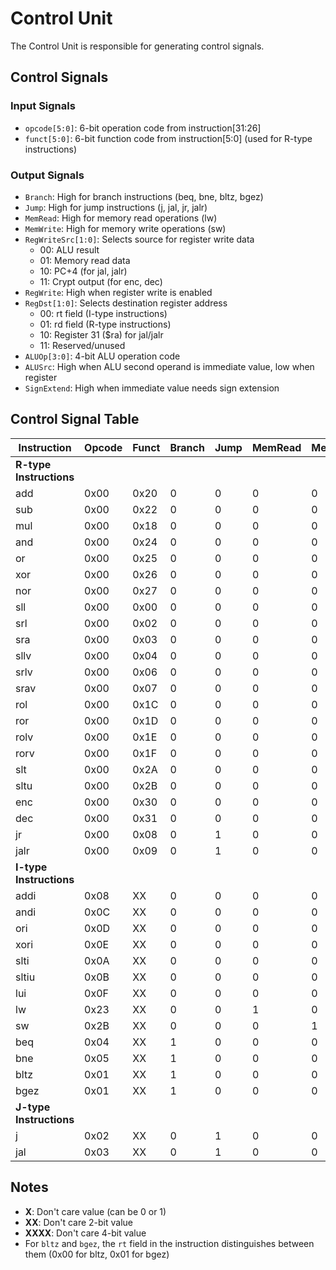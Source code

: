 # Control Unit

The Control Unit is responsible for generating control signals.

## Control Signals

### Input Signals
- `opcode[5:0]`: 6-bit operation code from instruction[31:26]
- `funct[5:0]`: 6-bit function code from instruction[5:0] (used for R-type instructions)

### Output Signals
- `Branch`: High for branch instructions (beq, bne, bltz, bgez)
- `Jump`: High for jump instructions (j, jal, jr, jalr)
- `MemRead`: High for memory read operations (lw)
- `MemWrite`: High for memory write operations (sw)
- `RegWriteSrc[1:0]`: Selects source for register write data
  - 00: ALU result
  - 01: Memory read data
  - 10: PC+4 (for jal, jalr)
  - 11: Crypt output (for enc, dec)
- `RegWrite`: High when register write is enabled
- `RegDst[1:0]`: Selects destination register address
  - 00: rt field (I-type instructions)
  - 01: rd field (R-type instructions)
  - 10: Register 31 ($ra) for jal/jalr
  - 11: Reserved/unused
- `ALUOp[3:0]`: 4-bit ALU operation code
- `ALUSrc`: High when ALU second operand is immediate value, low when register
- `SignExtend`: High when immediate value needs sign extension

## Control Signal Table

| Instruction | Opcode | Funct | Branch | Jump | MemRead | MemWrite | RegWriteSrc | RegWrite | RegDst | ALUOp | ALUSrc | SignExtend |
|-------------|--------|-------|--------|------|---------|----------|-------------|----------|--------|-------|--------|------------|
| **R-type Instructions** |||||||||||||
| add | 0x00 | 0x20 | 0 | 0 | 0 | 0 | 00 | 1 | 01 | 0000 | 0 | X |
| sub | 0x00 | 0x22 | 0 | 0 | 0 | 0 | 00 | 1 | 01 | 0001 | 0 | X |
| mul | 0x00 | 0x18 | 0 | 0 | 0 | 0 | 00 | 1 | 01 | 0010 | 0 | X |
| and | 0x00 | 0x24 | 0 | 0 | 0 | 0 | 00 | 1 | 01 | 0011 | 0 | X |
| or | 0x00 | 0x25 | 0 | 0 | 0 | 0 | 00 | 1 | 01 | 0101 | 0 | X |
| xor | 0x00 | 0x26 | 0 | 0 | 0 | 0 | 00 | 1 | 01 | 0100 | 0 | X |
| nor | 0x00 | 0x27 | 0 | 0 | 0 | 0 | 00 | 1 | 01 | 0110 | 0 | X |
| sll | 0x00 | 0x00 | 0 | 0 | 0 | 0 | 00 | 1 | 01 | 1000 | 0 | X |
| srl | 0x00 | 0x02 | 0 | 0 | 0 | 0 | 00 | 1 | 01 | 1001 | 0 | X |
| sra | 0x00 | 0x03 | 0 | 0 | 0 | 0 | 00 | 1 | 01 | 1011 | 0 | X |
| sllv | 0x00 | 0x04 | 0 | 0 | 0 | 0 | 00 | 1 | 01 | 1000 | 0 | X |
| srlv | 0x00 | 0x06 | 0 | 0 | 0 | 0 | 00 | 1 | 01 | 1001 | 0 | X |
| srav | 0x00 | 0x07 | 0 | 0 | 0 | 0 | 00 | 1 | 01 | 1011 | 0 | X |
| rol | 0x00 | 0x1C | 0 | 0 | 0 | 0 | 00 | 1 | 01 | 1100 | 0 | X |
| ror | 0x00 | 0x1D | 0 | 0 | 0 | 0 | 00 | 1 | 01 | 1101 | 0 | X |
| rolv | 0x00 | 0x1E | 0 | 0 | 0 | 0 | 00 | 1 | 01 | 1100 | 0 | X |
| rorv | 0x00 | 0x1F | 0 | 0 | 0 | 0 | 00 | 1 | 01 | 1101 | 0 | X |
| slt | 0x00 | 0x2A | 0 | 0 | 0 | 0 | 00 | 1 | 01 | 1110 | 0 | X |
| sltu | 0x00 | 0x2B | 0 | 0 | 0 | 0 | 00 | 1 | 01 | 1111 | 0 | X |
| enc | 0x00 | 0x30 | 0 | 0 | 0 | 0 | 11 | 1 | 01 | XXXX | 0 | X |
| dec | 0x00 | 0x31 | 0 | 0 | 0 | 0 | 11 | 1 | 01 | XXXX | 0 | X |
| jr | 0x00 | 0x08 | 0 | 1 | 0 | 0 | XX | 0 | XX | XXXX | X | X |
| jalr | 0x00 | 0x09 | 0 | 1 | 0 | 0 | 10 | 1 | 10 | XXXX | X | X |
| **I-type Instructions** |||||||||||||
| addi | 0x08 | XX | 0 | 0 | 0 | 0 | 00 | 1 | 00 | 0000 | 1 | 1 |
| andi | 0x0C | XX | 0 | 0 | 0 | 0 | 00 | 1 | 00 | 0011 | 1 | 0 |
| ori | 0x0D | XX | 0 | 0 | 0 | 0 | 00 | 1 | 00 | 0101 | 1 | 0 |
| xori | 0x0E | XX | 0 | 0 | 0 | 0 | 00 | 1 | 00 | 0100 | 1 | 0 |
| slti | 0x0A | XX | 0 | 0 | 0 | 0 | 00 | 1 | 00 | 1110 | 1 | 1 |
| sltiu | 0x0B | XX | 0 | 0 | 0 | 0 | 00 | 1 | 00 | 1111 | 1 | 0 |
| lui | 0x0F | XX | 0 | 0 | 0 | 0 | 00 | 1 | 00 | XXXX | 1 | 0 |
| lw | 0x23 | XX | 0 | 0 | 1 | 0 | 01 | 1 | 00 | 0000 | 1 | 1 |
| sw | 0x2B | XX | 0 | 0 | 0 | 1 | XX | 0 | XX | 0000 | 1 | 1 |
| beq | 0x04 | XX | 1 | 0 | 0 | 0 | XX | 0 | XX | 0001 | 0 | 1 |
| bne | 0x05 | XX | 1 | 0 | 0 | 0 | XX | 0 | XX | 0001 | 0 | 1 |
| bltz | 0x01 | XX | 1 | 0 | 0 | 0 | XX | 0 | XX | XXXX | 0 | 1 |
| bgez | 0x01 | XX | 1 | 0 | 0 | 0 | XX | 0 | XX | XXXX | 0 | 1 |
| **J-type Instructions** |||||||||||||
| j | 0x02 | XX | 0 | 1 | 0 | 0 | XX | 0 | XX | XXXX | X | X |
| jal | 0x03 | XX | 0 | 1 | 0 | 0 | 10 | 1 | 10 | XXXX | X | X |

## Notes

- **X**: Don't care value (can be 0 or 1)
- **XX**: Don't care 2-bit value
- **XXXX**: Don't care 4-bit value
- For `bltz` and `bgez`, the `rt` field in the instruction distinguishes between them (0x00 for bltz, 0x01 for bgez)